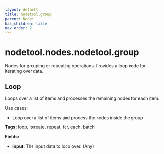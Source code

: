 ```yaml
---
layout: default
title: nodetool.group
parent: Nodes
has_children: false
nav_order: 2
---
```


# nodetool.nodes.nodetool.group

Nodes for grouping or repeating operations. Provides a loop node for iterating over data.

## Loop

Loops over a list of items and processes the remaining nodes for each item.

Use cases:
- Loop over a list of items and process the nodes inside the group

**Tags:** loop, itereate, repeat, for, each, batch

**Fields:**
- **input**: The input data to loop over. (Any)


